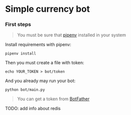 # Simple currency bot

### First steps

> You must be sure that [pipenv](https://github.com/pypa/pipenv) installed in your system

Install requirements with pipenv:
```commandline
pipenv install
```

Then you must create a file with token:
```commandline
echo YOUR_TOKEN > bot/token
```

And you already may run your bot:
```commandline
python bot/main.py
```
> You can get a token from [BotFather](https://telegram.me/BotFather)

TODO: add info about redis

